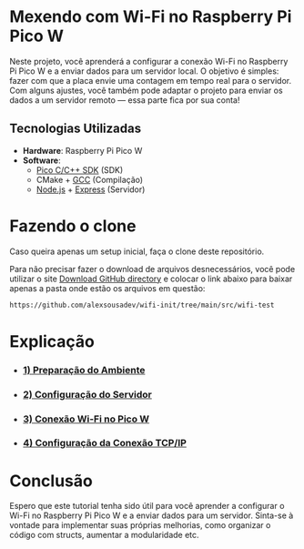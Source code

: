 # Mexendo com Wi-Fi no Raspberry Pi Pico W

Neste projeto, você aprenderá a configurar a conexão Wi-Fi no Raspberry Pi Pico W e a enviar dados para um servidor local. O objetivo é simples: fazer com que a placa envie uma contagem em tempo real para o servidor. Com alguns ajustes, você também pode adaptar o projeto para enviar os dados a um servidor remoto — essa parte fica por sua conta!

## Tecnologias Utilizadas
- **Hardware**: Raspberry Pi Pico W
- **Software**:
    - [Pico C/C++ SDK](https://developer.arm.com/downloads/-/arm-gnu-toolchain-downloads/13-2-rel1) (SDK)
    - CMake + [GCC](https://jmeubank.github.io/tdm-gcc/) (Compilação)
    - [Node.js](https://nodejs.org/en) + [Express](https://expressjs.com/pt-br/) (Servidor)


# Fazendo o clone
Caso queira apenas um setup inicial, faça o clone deste repositório.

 Para não precisar fazer o download de arquivos desnecessários, você pode utilizar o site  [Download GitHub directory](https://download-directory.github.io) e colocar o link abaixo para baixar apenas a pasta onde estão os arquivos em questão:
```bash
https://github.com/alexsousadev/wifi-init/tree/main/src/wifi-test
```
# Explicação
- ### [1) Preparação do Ambiente](./tutorial/1-setup-inicial/setup-inicial.md)
- ### [2) Configuração do Servidor](./tutorial/2-configuracao-servidor/configurando-servidor.md)
- ### [3) Conexão Wi-Fi no Pico W](./tutorial/3-conexao-wifi/conexao-wifi.md)
- ### [4) Configuração da Conexão TCP/IP](./tutorial/4-conexao-tcp/conexao-tcp.md)

# Conclusão
Espero que este tutorial tenha sido útil para você aprender a configurar o Wi-Fi no Raspberry Pi Pico W e a enviar dados para um servidor. Sinta-se à vontade para implementar suas próprias melhorias, como organizar o código com structs, aumentar a modularidade etc.
